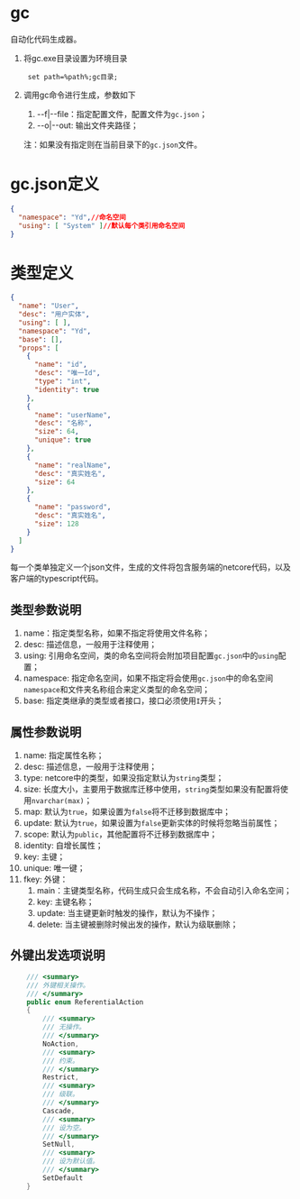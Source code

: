 # gc
自动化代码生成器。

1. 将gc.exe目录设置为环境目录
   ```ssh
    set path=%path%;gc目录;
   ```
2. 调用gc命令进行生成，参数如下
    1. --f|--file：指定配置文件，配置文件为`gc.json`；
    2. --o|--out: 输出文件夹路径；

    注：如果没有指定则在当前目录下的`gc.json`文件。

# gc.json定义

```json
{
  "namespace": "Yd",//命名空间
  "using": [ "System" ]//默认每个类引用命名空间
}
```

# 类型定义

```json
{
  "name": "User",
  "desc": "用户实体",
  "using": [ ],
  "namespace": "Yd",
  "base": [],
  "props": [
    {
      "name": "id",
      "desc": "唯一Id",
      "type": "int",
      "identity": true
    },
    {
      "name": "userName",
      "desc": "名称",
      "size": 64,
      "unique": true
    },
    {
      "name": "realName",
      "desc": "真实姓名",
      "size": 64
    },
    {
      "name": "password",
      "desc": "真实姓名",
      "size": 128
    }
  ]
}
```
每一个类单独定义一个json文件，生成的文件将包含服务端的netcore代码，以及客户端的typescript代码。

## 类型参数说明

1. name：指定类型名称，如果不指定将使用文件名称；
2. desc: 描述信息，一般用于注释使用；
3. using: 引用命名空间，类的命名空间将会附加项目配置`gc.json`中的`using`配置；
4. namespace: 指定命名空间，如果不指定将会使用`gc.json`中的命名空间`namespace`和文件夹名称组合来定义类型的命名空间；
5. base: 指定类继承的类型或者接口，接口必须使用`I`开头；

## 属性参数说明

1. name: 指定属性名称；
2. desc: 描述信息，一般用于注释使用；
3. type: netcore中的类型，如果没指定默认为`string`类型；
4. size: 长度大小，主要用于数据库迁移中使用，`string`类型如果没有配置将使用`nvarchar(max)`；
5. map: 默认为`true`，如果设置为`false`将不迁移到数据库中；
6. update: 默认为`true`，如果设置为`false`更新实体的时候将忽略当前属性；
7. scope: 默认为`public`，其他配置将不迁移到数据库中；
8. identity: 自增长属性；
9. key: 主键；
10. unique: 唯一键；
11. fkey: 外键：
    1. main：主键类型名称，代码生成只会生成名称，不会自动引入命名空间；
    2. key: 主键名称；
    3. update: 当主键更新时触发的操作，默认为不操作；
    4. delete: 当主键被删除时候出发的操作，默认为级联删除；

## 外键出发选项说明

```csharp
    /// <summary>
    /// 外键相关操作。
    /// </summary>
    public enum ReferentialAction
    {
        /// <summary>
        /// 无操作。
        /// </summary>
        NoAction,
        /// <summary>
        /// 约束。
        /// </summary>
        Restrict,
        /// <summary>
        /// 级联。
        /// </summary>
        Cascade,
        /// <summary>
        /// 设为空。
        /// </summary>
        SetNull,
        /// <summary>
        /// 设为默认值。
        /// </summary>
        SetDefault
    }
```
